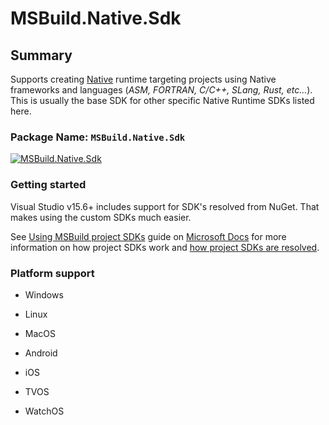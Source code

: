 # MSBuild.Native.Sdk

## Summary

Supports creating [Native](#platform-support) runtime targeting projects using Native frameworks and languages (_ASM, FORTRAN, C/C++, SLang, Rust, etc…_).
This is usually the base SDK for other specific Native Runtime SDKs listed here.

### Package Name: `MSBuild.Native.Sdk`

[![MSBuild.Native.Sdk](https://img.shields.io/myget/msbuild-sdks/v/MSBuild.Native.Sdk?style=flat-square&logo=nuget)](https://myget.org/feed/msbuild-sdks/package/nuget/MSBuild.Native.Sdk)

### Getting started

Visual Studio v15.6+ includes support for SDK's resolved from NuGet.
That makes using the custom SDKs much easier.

See [Using MSBuild project SDKs][msbuild-sdk-usage] guide on [Microsoft Docs](https://docs.ms) for more information on how project SDKs work and [how project SDKs are resolved][msbuild-sdk-resolver].

[msbuild-sdk-usage]: https://docs.microsoft.com/visualstudio/msbuild/how-to-use-project-sdk
[msbuild-sdk-resolver]: https://docs.microsoft.com/visualstudio/msbuild/how-to-use-project-sdk#how-project-sdks-are-resolved

### Platform support

- Windows
- Linux
- MacOS

- Android
- iOS
- TVOS
- WatchOS
